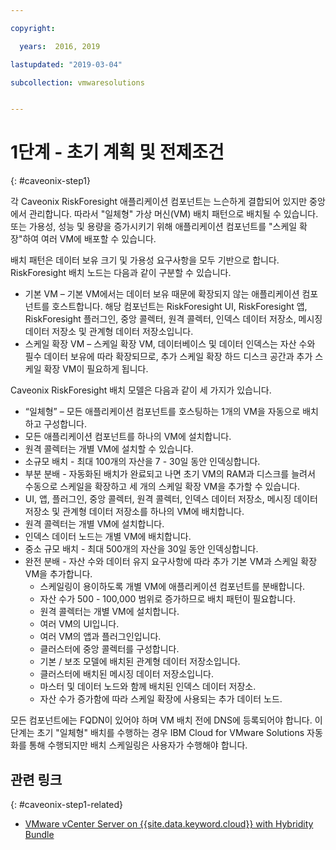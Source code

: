 ```yaml
---

copyright:

  years:  2016, 2019

lastupdated: "2019-03-04"

subcollection: vmwaresolutions


---
```


# 1단계 - 초기 계획 및 전제조건
{: #caveonix-step1}

각 Caveonix RiskForesight 애플리케이션 컴포넌트는 느슨하게 결합되어 있지만 중앙에서 관리합니다. 따라서 "일체형" 가상 머신(VM) 배치 패턴으로 배치될 수 있습니다. 또는 가용성, 성능 및 용량을 증가시키기 위해 애플리케이션 컴포넌트를 "스케일 확장"하여 여러 VM에 배포할 수 있습니다.

배치 패턴은 데이터 보유 크기 및 가용성 요구사항을 모두 기반으로 합니다. RiskForesight 배치 노드는 다음과 같이 구분할 수 있습니다.

-	기본 VM – 기본 VM에서는 데이터 보유 때문에 확장되지 않는 애플리케이션 컴포넌트를 호스트합니다. 해당 컴포넌트는 RiskForesight UI, RiskForesight 앱, RiskForesight 플러그인, 중앙 콜렉터, 원격 콜렉터, 인덱스 데이터 저장소, 메시징 데이터 저장소 및 관계형 데이터 저장소입니다.
-	스케일 확장 VM – 스케일 확장 VM, 데이터베이스 및 데이터 인덱스는 자산 수와 필수 데이터 보유에 따라 확장되므로, 추가 스케일 확장 하드 디스크 공간과 추가 스케일 확장 VM이 필요하게 됩니다.

Caveonix RiskForesight 배치 모델은 다음과 같이 세 가지가 있습니다.

-	“일체형” – 모든 애플리케이션 컴포넌트를 호스팅하는 1개의 VM을 자동으로 배치하고 구성합니다.
  - 모든 애플리케이션 컴포넌트를 하나의 VM에 설치합니다.
  - 원격 콜렉터는 개별 VM에 설치할 수 있습니다.
  - 소규모 배치 - 최대 100개의 자산을 7 - 30일 동안 인덱싱합니다.
-	부분 분배 - 자동화된 배치가 완료되고 나면 초기 VM의 RAM과 디스크를 늘려서 수동으로 스케일을 확장하고 세 개의 스케일 확장 VM을 추가할 수 있습니다.
  - UI, 앱, 플러그인, 중앙 콜렉터, 원격 콜렉터, 인덱스 데이터 저장소, 메시징 데이터 저장소 및 관계형 데이터 저장소를 하나의 VM에 배치합니다.
  - 원격 콜렉터는 개별 VM에 설치합니다.
  -	인덱스 데이터 노드는 개별 VM에 배치합니다.
  -	중소 규모 배치 - 최대 500개의 자산을 30일 동안 인덱싱합니다.
- 완전 분배 - 자산 수와 데이터 유지 요구사항에 따라 추가 기본 VM과 스케일 확장 VM을 추가합니다.
  - 스케일링이 용이하도록 개별 VM에 애플리케이션 컴포넌트를 분배합니다.
  -	자산 수가 500 - 100,000 범위로 증가하므로 배치 패턴이 필요합니다.
  -	원격 콜렉터는 개별 VM에 설치합니다.
  -	여러 VM의 UI입니다.
  -	여러 VM의 앱과 플러그인입니다.
  -	클러스터에 중앙 콜렉터를 구성합니다.
  -	기본 / 보조 모델에 배치된 관계형 데이터 저장소입니다.
  -	클러스터에 배치된 메시징 데이터 저장소입니다.
  -	마스터 및 데이터 노드와 함께 배치된 인덱스 데이터 저장소.
  -	자산 수가 증가함에 따라 스케일 확장에 사용되는 추가 데이터 노드.

모든 컴포넌트에는 FQDN이 있어야 하며 VM 배치 전에 DNS에 등록되어야 합니다. 이 단계는 초기 "일체형" 배치를 수행하는 경우 IBM Cloud for VMware Solutions 자동화를 통해 수행되지만 배치 스케일링은 사용자가 수행해야 합니다.

## 관련 링크
{: #caveonix-step1-related}

* [VMware vCenter Server on {{site.data.keyword.cloud}} with Hybridity Bundle](/docs/services/vmwaresolutions/archiref/vcs?topic=vmware-solutions-vcs-hybridity-intro)
